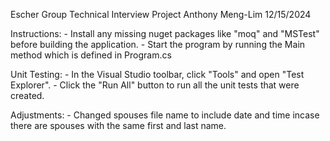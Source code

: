 Escher Group Technical Interview Project
Anthony Meng-Lim 12/15/2024

Instructions: 
	- Install any missing nuget packages like "moq" and "MSTest" before building the application.
	- Start the program by running the Main method which is defined in Program.cs

Unit Testing:
	- In the Visual Studio toolbar, click "Tools" and open "Test Explorer". 
	- Click the "Run All" button to run all the unit tests that were created. 

Adjustments:
	- Changed spouses file name to include date and time incase there are spouses with the same first and last name. 